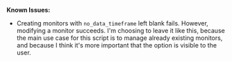 **Known Issues:**
- Creating monitors with `no_data_timeframe` left blank fails. However,
  modifying a monitor succeeds. I'm choosing to leave it like this, because
  the main use case for this script is to manage already existing monitors, and
  because I think it's more important that the option is visible to the user.
